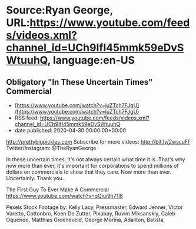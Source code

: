 # Source:Ryan George, URL:https://www.youtube.com/feeds/videos.xml?channel_id=UCh9IfI45mmk59eDvSWtuuhQ, language:en-US

## Obligatory "In These Uncertain Times" Commercial
 - [https://www.youtube.com/watch?v=iuZTch7FJgU](https://www.youtube.com/watch?v=iuZTch7FJgU)
 - RSS feed: https://www.youtube.com/feeds/videos.xml?channel_id=UCh9IfI45mmk59eDvSWtuuhQ
 - date published: 2020-04-30 00:00:00+00:00

http://prettybigpickles.com
Subscribe for more videos: http://bit.ly/2wscuFf
Twitter/Instagram: @TheRyanGeorge

In these uncertain times, it's not always certain what time it is. That's why now more than ever, it's important for corporations to spend millions of dollars on commercials to show that they care. Now more than ever. Uncertainly. Thank you. 

The First Guy To Ever Make A Commercial
https://www.youtube.com/watch?v=qQiui9h71l8

Pexels Stock Footage by:
Kelly Lacy, Pressmaster, Edward Jenner, Victor Varetto, Cottonbro, Koen De Zutter, Pixabay, Ruvim Miksanskiy, Caleb Oquendo, Matthias Groeneveld, George Morina, Adailton, Batista,

